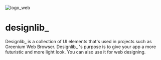 ![logo_web](https://user-images.githubusercontent.com/82728993/122397155-fcd86f80-cf78-11eb-9c78-36e90e1b1d56.png)
# designlib_
Designlib_ is a collection of UI elements that's used in projects such as Greenium Web Browser. Designlib_ 's purpose is to give your app a more futuristic and more light look.  You can also use it for web designing.
